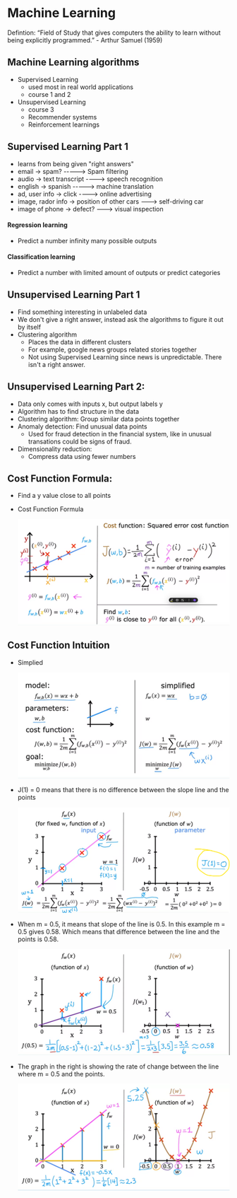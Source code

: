 # Machine Learning 

Defintion: “Field of Study that gives computers the ability to learn without being explicitly programmed.” - Arthur Samuel (1959)

## Machine Learning algorithms
- Supervised Learning
    - used most in real world applications
    - course 1 and 2 
- Unsupervised Learning
    - course 3
    - Recommender systems
    - Reinforcement learnings

## Supervised Learning Part 1
  - learns from being given "right answers"
  - email -> spam?   -----> Spam filtering
  - audio -> text transcript ----> speech recognition
  - english -> spanish -----> machine translation
  - ad, user info -> click ----> online advertising
  - image, rador info -> position of other cars ---> self-driving car
  - image of phone -> defect? ---> visual inspection
      
#### Regression learning
- Predict a number infinity many possible outputs

#### Classification learning
- Predict a number with limited amount of outputs or predict categories

## Unsupervised Learning Part 1
- Find something interesting in unlabeled data
- We don't give a right answer, instead ask the algorithms to figure it out by itself
- Clustering algorithm
    - Places the data in different clusters
    - For example, google news groups related stories together
    - Not using Supervised Learning since news is unpredictable. There isn't a right answer.

## Unsupervised Learning Part 2:
  - Data only comes with inputs x, but output labels y
  - Algorithm has to find structure in the data
  - Clustering algorithm: Group similar data points together
  - Anomaly detection: Find unusual data points
      - Used for fraud detection in the financial system, like in unusual transations could be signs of fraud.
  - Dimensionality reduction:
      - Compress data using fewer numbers

## Cost Function Formula:
  - Find a y value close to all points 
  - Cost Function Formula
  
    ![image info](./images/CostFunction.png)

## Cost Function Intuition
  - Simplied
  
    ![image info](./images/simplfied.png)
  - J(1) = 0 means that there is no difference between the slope line and the points
  
    ![image info](./images/explain.png)

  - When m = 0.5, it means that slope of the line is 0.5. In this example m = 0.5 gives 0.58. Which means that difference between the line and the points is 0.58. 
  
    ![image info](./images/explain_2.png)

  - The graph in the right is showing the rate of change between the line where m = 0.5 and the points.
   
    ![image info](./images/explain_3.png)

